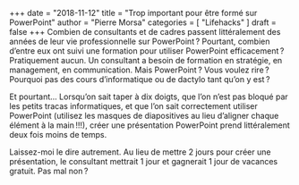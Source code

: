 +++
date        = "2018-11-12"
title       = "Trop important pour être formé sur PowerPoint"
author      = "Pierre Morsa"
categories  = [ "Lifehacks" ]
draft       = false
+++
Combien de consultants et de cadres passent littéralement des années de leur vie professionnelle sur PowerPoint ? Pourtant, combien d’entre eux ont suivi une formation pour utiliser PowerPoint efficacement ? Pratiquement aucun. Un consultant a besoin de formation en stratégie, en management, en communication. Mais PowerPoint ? Vous voulez rire ? Pourquoi pas des cours d’informatique ou de dactylo tant qu’on y est ?

Et pourtant... Lorsqu’on sait taper à dix doigts, que l’on n’est pas bloqué par les petits tracas informatiques, et que l’on sait correctement utiliser PowerPoint (utilisez les masques de diapositives au lieu d’aligner chaque élément à la main !!!), créer une présentation PowerPoint prend littéralement deux fois moins de temps. 

Laissez-moi le dire autrement. Au lieu de mettre 2 jours pour créer une présentation, le consultant mettrait 1 jour et gagnerait 1 jour de vacances gratuit. Pas mal non ?